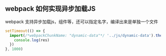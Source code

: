 ## webpack 如何实现异步加载JS 
webpack 支持异步加载js，组件等，还可以指定名字，编译出来是单独一个文件
```js
setTimeout(() => {
  import(/*webpackChunkName: "dynamic-data"*/ '../js/dynamic-data').then(res => {
    console.log(res)
  })
}, 1000)
```
